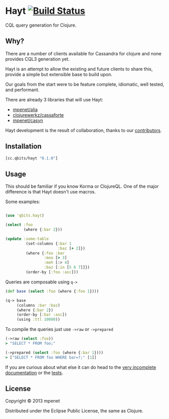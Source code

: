 # Hayt [![Build Status](https://secure.travis-ci.org/mpenet/hayt.png?branch=master)](http://travis-ci.org/mpenet/hayt)

CQL query generation for Clojure.

## Why?

There are a number of clients available for Cassandra for clojure and
none provides CQL3 generation yet.

Hayt is an attempt to allow the existing and future clients to share
this, provide a simple but extensible base to build upon.

Our goals from the start were to be feature complete, idiomatic, well
tested, and performant.

There are already 3 libraries that will use Hayt:

* [mpenet/alia](https://github.com/mpenet/alia)
* [clojurewerkz/cassaforte](https://github.com/clojurewerkz/cassaforte)
* [mpenet/casyn](https://github.com/mpenet/casyn)

Hayt development is the result of collaboration, thanks to our [contributors](https://github.com/mpenet/hayt/contributors).

## Installation

```clojure
[cc.qbits/hayt "0.1.0"]
```

## Usage

This should be familiar if you know Korma or ClojureQL.
One of the major difference is that Hayt doesn't use macros.

Some examples:

```clojure

(use 'qbits.hayt)

(select :foo
        (where {:bar 2}))

(update :some-table
         (set-columns {:bar 1
                       :baz [+ 2]})
         (where {:foo :bar
                 :moo [> 3]
                 :meh [:> 4]
                 :baz [:in [5 6 7]]})
         (order-by [:foo :asc]))
```

Queries are composable using `q->`

```clojure
(def base (select :foo (where {:foo 1})))

(q-> base
     (columns :bar :baz)
     (where {:bar 2})
     (order-by [:bar :asc])
     (using :ttl 10000))

```

To compile the queries just use `->raw` or `->prepared`

```clojure
(->raw (select :foo))
> "SELECT * FROM foo;"

(->prepared (select :foo (where {:bar 1})))
> ["SELECT * FROM foo WHERE bar=?;" [1]]

```

If you are curious about what else it can do head to the [very
incomplete documentation](http://mpenet.github.com/hayt/qbits.hayt.html) or the [tests](https://github.com/mpenet/hayt/blob/master/test/qbits/hayt/core_test.clj).


## License

Copyright © 2013 mpenet

Distributed under the Eclipse Public License, the same as Clojure.
